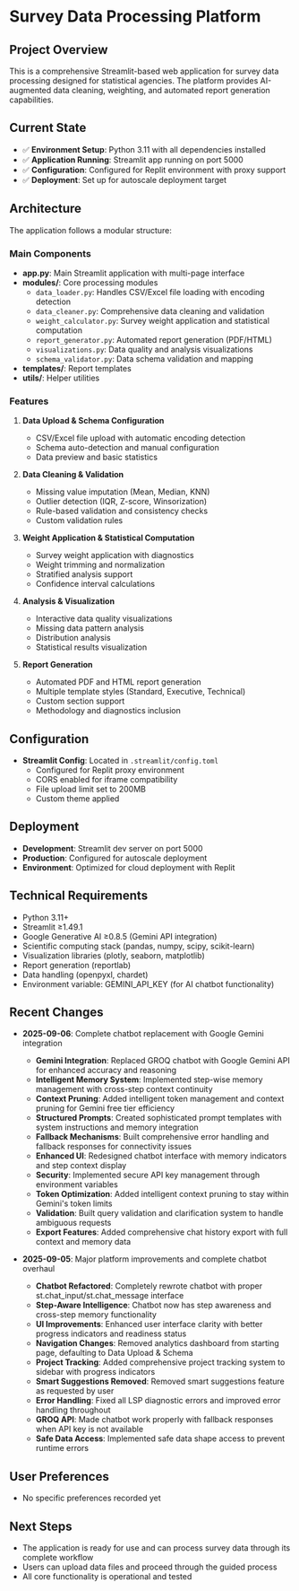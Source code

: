 # Survey Data Processing Platform

## Project Overview
This is a comprehensive Streamlit-based web application for survey data processing designed for statistical agencies. The platform provides AI-augmented data cleaning, weighting, and automated report generation capabilities.

## Current State
- ✅ **Environment Setup**: Python 3.11 with all dependencies installed
- ✅ **Application Running**: Streamlit app running on port 5000
- ✅ **Configuration**: Configured for Replit environment with proxy support
- ✅ **Deployment**: Set up for autoscale deployment target

## Architecture
The application follows a modular structure:

### Main Components
- **app.py**: Main Streamlit application with multi-page interface
- **modules/**: Core processing modules
  - `data_loader.py`: Handles CSV/Excel file loading with encoding detection
  - `data_cleaner.py`: Comprehensive data cleaning and validation
  - `weight_calculator.py`: Survey weight application and statistical computation
  - `report_generator.py`: Automated report generation (PDF/HTML)
  - `visualizations.py`: Data quality and analysis visualizations
  - `schema_validator.py`: Data schema validation and mapping
- **templates/**: Report templates
- **utils/**: Helper utilities

### Features
1. **Data Upload & Schema Configuration**
   - CSV/Excel file upload with automatic encoding detection
   - Schema auto-detection and manual configuration
   - Data preview and basic statistics

2. **Data Cleaning & Validation**
   - Missing value imputation (Mean, Median, KNN)
   - Outlier detection (IQR, Z-score, Winsorization)
   - Rule-based validation and consistency checks
   - Custom validation rules

3. **Weight Application & Statistical Computation**
   - Survey weight application with diagnostics
   - Weight trimming and normalization
   - Stratified analysis support
   - Confidence interval calculations

4. **Analysis & Visualization**
   - Interactive data quality visualizations
   - Missing data pattern analysis
   - Distribution analysis
   - Statistical results visualization

5. **Report Generation**
   - Automated PDF and HTML report generation
   - Multiple template styles (Standard, Executive, Technical)
   - Custom section support
   - Methodology and diagnostics inclusion

## Configuration
- **Streamlit Config**: Located in `.streamlit/config.toml`
  - Configured for Replit proxy environment
  - CORS enabled for iframe compatibility
  - File upload limit set to 200MB
  - Custom theme applied

## Deployment
- **Development**: Streamlit dev server on port 5000
- **Production**: Configured for autoscale deployment
- **Environment**: Optimized for cloud deployment with Replit

## Technical Requirements
- Python 3.11+
- Streamlit ≥1.49.1
- Google Generative AI ≥0.8.5 (Gemini API integration)
- Scientific computing stack (pandas, numpy, scipy, scikit-learn)
- Visualization libraries (plotly, seaborn, matplotlib)
- Report generation (reportlab)
- Data handling (openpyxl, chardet)
- Environment variable: GEMINI_API_KEY (for AI chatbot functionality)

## Recent Changes
- **2025-09-06**: Complete chatbot replacement with Google Gemini integration
  - **Gemini Integration**: Replaced GROQ chatbot with Google Gemini API for enhanced accuracy and reasoning
  - **Intelligent Memory System**: Implemented step-wise memory management with cross-step context continuity
  - **Context Pruning**: Added intelligent token management and context pruning for Gemini free tier efficiency
  - **Structured Prompts**: Created sophisticated prompt templates with system instructions and memory integration
  - **Fallback Mechanisms**: Built comprehensive error handling and fallback responses for connectivity issues
  - **Enhanced UI**: Redesigned chatbot interface with memory indicators and step context display
  - **Security**: Implemented secure API key management through environment variables
  - **Token Optimization**: Added intelligent context pruning to stay within Gemini's token limits
  - **Validation**: Built query validation and clarification system to handle ambiguous requests
  - **Export Features**: Added comprehensive chat history export with full context and memory data

- **2025-09-05**: Major platform improvements and complete chatbot overhaul
  - **Chatbot Refactored**: Completely rewrote chatbot with proper st.chat_input/st.chat_message interface
  - **Step-Aware Intelligence**: Chatbot now has step awareness and cross-step memory functionality
  - **UI Improvements**: Enhanced user interface clarity with better progress indicators and readiness status
  - **Navigation Changes**: Removed analytics dashboard from starting page, defaulting to Data Upload & Schema
  - **Project Tracking**: Added comprehensive project tracking system to sidebar with progress indicators
  - **Smart Suggestions Removed**: Removed smart suggestions feature as requested by user
  - **Error Handling**: Fixed all LSP diagnostic errors and improved error handling throughout
  - **GROQ API**: Made chatbot work properly with fallback responses when API key is not available
  - **Safe Data Access**: Implemented safe data shape access to prevent runtime errors

## User Preferences
- No specific preferences recorded yet

## Next Steps
- The application is ready for use and can process survey data through its complete workflow
- Users can upload data files and proceed through the guided process
- All core functionality is operational and tested